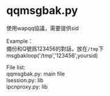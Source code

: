 qqmsgbak.py     
===========     
使用wapqq協議，需要提供sid     
    
    
Example：     
備份和Q號爲123456的對話，放在`/tmp`下     
msgbakloop('/tmp','123456',yoursid)  
  
File list:  
qqmsgbak.py: main file  
lsession.py: lib  
ipcnproxy.py: lib  
